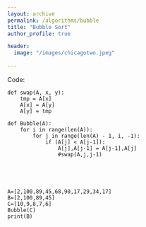 ```yaml
---
layout: archive
permalink: /algorithms/bubble
title: "Bubble Sort"
author_profile: true

header:
  image: "/images/chicagotwo.jpeg"
  
---
```



Code:

    def swap(A, x, y):
        tmp = A[x]
        A[x] = A[y]
        A[y] = tmp

    def Bubble(A):
        for i in range(len(A)):
            for j in range(len(A) - 1, i, -1):
                if (A[j] < A[j-1]):
                    A[j],A[j-1] = A[j-1],A[j]
                    #swap(A,j,j-1)





    A=[2,100,89,45,68,90,17,29,34,17]
    B=[2,100,89,45]
    C=[10,9,8,7,6]
    Bubble(C)
    print(B)